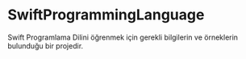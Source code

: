 # SwiftProgrammingLanguage
Swift Programlama Dilini öğrenmek için gerekli bilgilerin ve örneklerin bulunduğu bir projedir.
